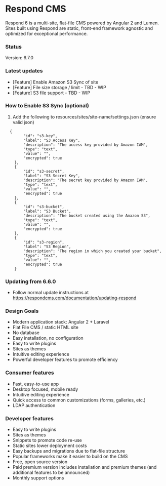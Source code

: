 # Respond CMS

Respond 6 is a multi-site, flat-file CMS powered by Angular 2 and Lumen.  Sites built using Respond are static, front-end framework agnostic and optimized for exceptional performance.

### Status
Version: 6.7.0

### Latest updates
- [Feature] Enable Amazon S3 Sync of site
- [Feature] File size storage / limit - TBD - WIP
- [Feature] S3 file support - TBD - WIP


### How to Enable S3 Sync (optional)
1. Add the following to resources/sites/site-name/settings.json (ensure valid json)

```
  {
        "id": "s3-key",
        "label": "S3 Access Key",
        "description": "The access key provided by Amazon IAM",
        "type": "text",
        "value": "",
        "encrypted": true
    },
    {
        "id": "s3-secret",
        "label": "S3 Secret Key",
        "description": "The secret key provided by Amazon IAM",
        "type": "text",
        "value": "",
        "encrypted": true
    },
    {
        "id": "s3-bucket",
        "label": "S3 Bucket",
        "description": "The bucket created using the Amazon S3",
        "type": "text",
        "value": "",
        "encrypted": true
    },
    {
        "id": "s3-region",
        "label": "S3 Region",
        "description": "The region in which you created your bucket",
        "type": "text",
        "value": "",
        "encrypted": true
    }
```

### Updating from 6.6.0
- Follow normal update instructions at https://respondcms.com/documentation/updating-respond

### Design Goals
- Modern application stack: Angular 2 + Laravel
- Flat File CMS / static HTML site
- No database
- Easy installation, no configuration
- Easy to write plugins
- Sites as themes
- Intuitive editing experience
- Powerful developer features to promote efficiency

### Consumer features
- Fast, easy-to-use app
- Desktop focused, mobile ready
- Intuitive editing experience
- Quick access to common customizations (forms, galleries, etc.)
- LDAP authentication

### Developer features
- Easy to write plugins
- Sites as themes
- Snippets to promote code re-use
- Static sites lower deployment costs
- Easy backups and migrations due to flat-file structure
- Popular frameworks make it easier to build on the CMS
- Free, open source version
- Paid premium version includes installation and premium themes (and additional features to be announced)
- Monthly support options
